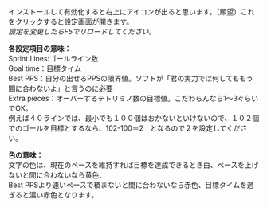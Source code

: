 インストールして有効化すると右上にアイコンが出ると思います。（願望）これをクリックすると設定画面が開きます。  
*設定を変更したらF5でリロードしてください。*

**各設定項目の意味：**  
Sprint Lines:ゴールライン数  
Goal time：目標タイム  
Best PPS：自分の出せるPPSの限界値。ソフトが「君の実力では何してももう間に合わないよ」と言うのに必要  
Extra pieces：オーバーするテトリミノ数の目標値。こだわらんなら1～3ぐらいでOK。  
例えば４０ラインでは、最小でも１００個はおかないといけないので、１０２個でのゴールを目標とするなら、102-100＝2　となるので２を設定してください。  

**色の意味：**  
文字の色は、現在のペースを維持すれば目標を達成できるとき白、ペースを上げないと間に合わないなら黄色、  
Best PPSより速いペースで積まないと間に合わないなら赤色、目標タイムを過ぎると濃い赤色となります。  

